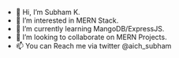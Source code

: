 - 👋 Hi, I’m Subham K.
- 👀 I’m interested in MERN Stack.
- 🌱 I’m currently learning MangoDB/ExpressJS.
- 💞️ I’m looking to collaborate on MERN Projects.
- 📫 You can Reach me via twitter @aich_subham

<!---
Subham0007/Subham0007 is a ✨ special ✨ repository because its `README.md` (this file) appears on your GitHub profile.
You can click the Preview link to take a look at your changes.
--->
